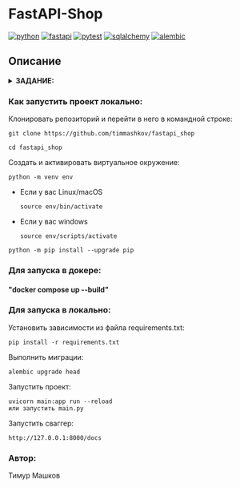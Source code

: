 # FastAPI-Shop

[![python](https://img.shields.io/badge/python-3.12_-blue?style=flat-square)](https://www.python.org/)
[![fastapi](https://img.shields.io/badge/fastapi-0.104.1-critical?style=flat-square)](https://fastapi.tiangolo.com/)
[![pytest](https://img.shields.io/badge/pytest-passed-brightgreen)](https://docs.pytest.org/en/7.4.x/)
[![sqlalchemy](https://img.shields.io/badge/sqlalchemy-2.0.23-critical?style=flat-square)](https://www.sqlalchemy.org//)
[![alembic](https://img.shields.io/badge/alembic-1.13.0_-violet?style=flat-square)](https://alembic.sqlalchemy.org//)


## Описание

<details>
<summary><b>ЗАДАНИЕ:</b></summary>

1. Данный проект является выпускной работой студента GeekBrains.

    Технологии:
     - Python 3.12   
     - FastAPI 0.104.1
     - SQLAlchemy 2.0.23
     - Alembic 1.12.1
     - Uvicorn 0.24.0.post1
     - Asyncpg 0.29.0
     - Websockets
     - Celery  
   
    Библиотеки:
     - FastApi-Users[SQLAlchemy]
     - FastAPI-Mail
     - FastAPI-Cache2[redis]

    Реализовано:
      - Создать пользователя, авторизовать его с помощью JWT
      - Сбросить пароль, запросить токен, разлогиниться
      - Создать товар, изменить данные о нем, поиск по товару, удалить его
      - Создать профиль, привязанный к юзеру
      - Создать корзину с товарами, привязанную к юзеру
      - Фоновая отправка письма с благодарностью(через celery)
      - Отправка письма при регистрации
      - Отправка обычного email, отправка файла
      - Чат с юзерами(через websockets)

  
</details>



### Как запустить проект локально:

Клонировать репозиторий и перейти в него в командной строке:

```
git clone https://github.com/timmashkov/fastapi_shop
```

```
cd fastapi_shop
```

Cоздать и активировать виртуальное окружение:

```
python -m venv env
```

* Если у вас Linux/macOS

    ```
    source env/bin/activate
    ```

* Если у вас windows

    ```
    source env/scripts/activate
    ```

```
python -m pip install --upgrade pip
```
### Для запуска в докере:
#### "docker compose up --build"

### Для запуска в локально:
Установить зависимости из файла requirements.txt:

```
pip install -r requirements.txt
```

Выполнить миграции:

```
alembic upgrade head
```

Запустить проект:

```
uvicorn main:app run --reload
или запустить main.py
```
Запустить сваггер:
```
http://127.0.0.1:8000/docs
```


### Автор:
Тимур Машков
